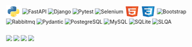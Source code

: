 <!--<img width=100% src="https://capsule-render.vercel.app/api?type=waving&color=00000c&height=55&section=header"/>-->
<div style="display: inline_block;"><br>
    <img align="center" alt="Python" height="35" width="40" src="https://raw.githubusercontent.com/devicons/devicon/master/icons/python/python-original.svg">
    <img align="center" alt="FastAPI" height="30" width="79" src="https://fastapi.tiangolo.com/img/logo-margin/logo-teal.png">
    <img align="center" alt="Django" height="50" width="60" src="https://icongr.am/devicon/django-original.svg?size=50&color=currentColor">
    <img align="center" alt="Pytest" height="47" width="50" src="https://upload.wikimedia.org/wikipedia/commons/thumb/b/ba/Pytest_logo.svg/900px-Pytest_logo.svg.png">    
    <img align="center" alt="Selenium" height="27" width="25" src="https://upload.wikimedia.org/wikipedia/commons/d/d5/Selenium_Logo.png">
    <img align="center" alt="HTML" height="30" width="40" src="https://raw.githubusercontent.com/devicons/devicon/master/icons/html5/html5-original.svg">
    <img align="center" alt="CSS" height="30" width="40" src="https://raw.githubusercontent.com/devicons/devicon/master/icons/css3/css3-original.svg">
    <img align="center" alt="Bootstrap" height="30" width="40" src="https://icongr.am/devicon/bootstrap-plain.svg?size=128&color=7344a2">
    <img align="center" alt="Rabbitmq" height="27" width="25" src="https://static-00.iconduck.com/assets.00/rabbitmq-icon-484x512-s9lfaapn.png">
    <img align="center" alt="Pydantic" height="30" width="60" src="https://docs.pydantic.dev/latest/logo-white.svg">
    <img align="center" alt="PostegreSQL" height="35" width="40" src="https://icongr.am/devicon/postgresql-original.svg?size=30&color=currentColor">
    <img align="center" alt="MySQL" height="35" width="40" src="https://cdn.iconscout.com/icon/free/png-512/free-mysql-20-1174940.png?f=webp&w=256">
    <img align="center" alt="SQLite" height="33" width="65" src="https://upload.wikimedia.org/wikipedia/commons/thumb/3/38/SQLite370.svg/573px-SQLite370.svg.png">
    <img align="center" alt="SLQA" height="27" width="100" src="https://quintagroup.com/cms/python/images/sqlalchemy-logo.png/@@images/image.png">
</div>
  
##

<div> 
    <a href="https://www.instagram.com/gusfelip_/" target="_blank"><img src="https://img.shields.io/badge/-Instagram-%23E4405F?style=for-the-badge&logo=instagram&logoColor=white" target="_blank"></a>
    <a href="https://www.facebook.com/profile.php?id=100053648104645" target="_blank"><img src="https://img.shields.io/badge/Facebook-1877F2?style=for-the-badge&logo=facebook&logoColor=white" target="_blank"></a> 
    <a href="https://www.linkedin.com/in/gustavo-felipe-527306190" target="_blank"><img src="https://img.shields.io/badge/-LinkedIn-%230077B5?style=for-the-badge&logo=linkedin&logoColor=white" target="_blank"></a> 
    <a href="mailto:gustavofelipe2730@gmail.com"><img src="https://img.shields.io/badge/-Gmail-%23333?style=for-the-badge&logo=gmail&logoColor=white" target="_blank"></a>
</div>




